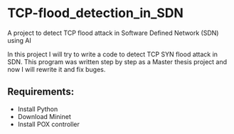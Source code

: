 # TCP-flood_detection_in_SDN
A project to detect TCP flood attack in Software Defined Network (SDN) using AI

In this project I will try to write a code to detect TCP SYN flood attack in SDN. This program was written step by step as a Master thesis project and now I will rewrite it and fix buges.

## Requirements:
  - Install Python
  - Download Mininet 
  - Install POX controller
